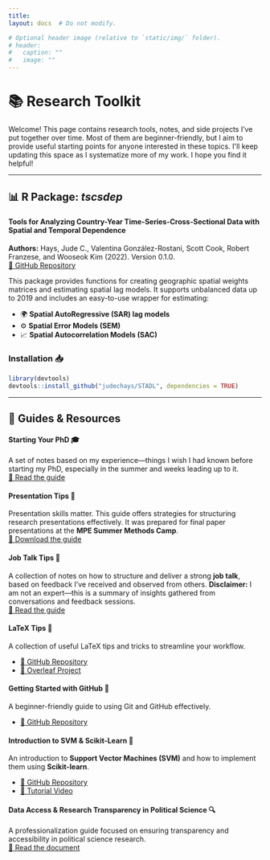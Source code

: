 ```yaml
---
title: 
layout: docs  # Do not modify.

# Optional header image (relative to `static/img/` folder).
# header:
#   caption: ""
#   image: ""
---
```




# 📚 Research Toolkit  

Welcome! This page contains research tools, notes, and side projects I’ve put together over time. Most of them are beginner-friendly, but I aim to provide useful starting points for anyone interested in these topics. I'll keep updating this space as I systematize more of my work. I hope you find it helpful!  

---

##  📊 R Package: *tscsdep*  
#### Tools for Analyzing Country-Year Time-Series-Cross-Sectional Data with Spatial and Temporal Dependence  

**Authors:** Hays, Jude C., Valentina González-Rostani, Scott Cook, Robert Franzese, and Wooseok Kim (2022). Version 0.1.0.  
[🔗 GitHub Repository](https://github.com/judechays/STADL)  

This package provides functions for creating geographic spatial weights matrices and estimating spatial lag models. It supports unbalanced data up to 2019 and includes an easy-to-use wrapper for estimating:  
- 🌍 **Spatial AutoRegressive (SAR) lag models**  
- ⚙️ **Spatial Error Models (SEM)**  
- 📈 **Spatial Autocorrelation Models (SAC)**  

### **Installation 📥**  
```r
library(devtools)
devtools::install_github("judechays/STADL", dependencies = TRUE)
```

---

## 📖 Guides & Resources  

#### **Starting Your PhD 🎓** 
A set of notes based on my experience—things I wish I had known before starting my PhD, especially in the summer and weeks leading up to it.  
[📄 Read the guide](https://gonzalez-rostani.com/img/Papers/StartingPhD2.pdf)  


#### **Presentation Tips 📢**  
Presentation skills matter. This guide offers strategies for structuring research presentations effectively. It was prepared for final paper presentations at the **MPE Summer Methods Camp**.  
[📄 Download the guide](https://www.dropbox.com/scl/fi/k51kpz2rfdb3cbzoonjji/MPE-Final-Presentation-Guide.pdf?rlkey=bz9iowcrd0snnl2oj88j82c58&raw=1)  


#### **Job Talk Tips 🎤**  
A collection of notes on how to structure and deliver a strong **job talk**, based on feedback I’ve received and observed from others. **Disclaimer:** I am not an expert—this is a summary of insights gathered from conversations and feedback sessions.  
[📄 Read the guide](https://gonzalez-rostani.com/img/Papers/How_to_give_jobtalk.pdf)  

#### **LaTeX Tips 📝**  
A collection of useful LaTeX tips and tricks to streamline your workflow.  
- [📂 GitHub Repository](https://github.com/gonzalezrostani/Latex-Tips)  
- [📄 Overleaf Project](https://www.overleaf.com/read/rrdfvjbpfyrq)  

#### **Getting Started with GitHub 🐙**  
A beginner-friendly guide to using Git and GitHub effectively.  
- [📂 GitHub Repository](https://github.com/gonzalezrostani/Beginning-with-Git/blob/master/labNotes.md)  

#### **Introduction to SVM & Scikit-Learn 🤖**  
An introduction to **Support Vector Machines (SVM)** and how to implement them using **Scikit-learn**.  
- [📂 GitHub Repository](https://github.com/gonzalezrostani/Support-Vector-Machine)  
- [🎥 Tutorial Video](https://pitt.hosted.panopto.com/Panopto/Pages/Viewer.aspx?id=5f994000-d1d1-49bf-bec2-ac810157b3b6)  

#### **Data Access & Research Transparency in Political Science 🔍**  
A professionalization guide focused on ensuring transparency and accessibility in political science research.  
[📄 Read the document](https://gonzalez-rostani.com/img/Papers/Professionalization.pdf)  


